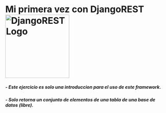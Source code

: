 # Mi primera vez con DjangoREST <img src="https://th.bing.com/th/id/OIP.N5Iep1wJY1iXgMzpHxzE8wAAAA?rs=1&pid=ImgDetMain" alt="DjangoREST Logo" width="200"/>
##### - Este ejercicio es solo una introduccion para el uso de este framework.
##### - Solo retorna un conjunto de elementos de una tabla de una base de datos (libre).
